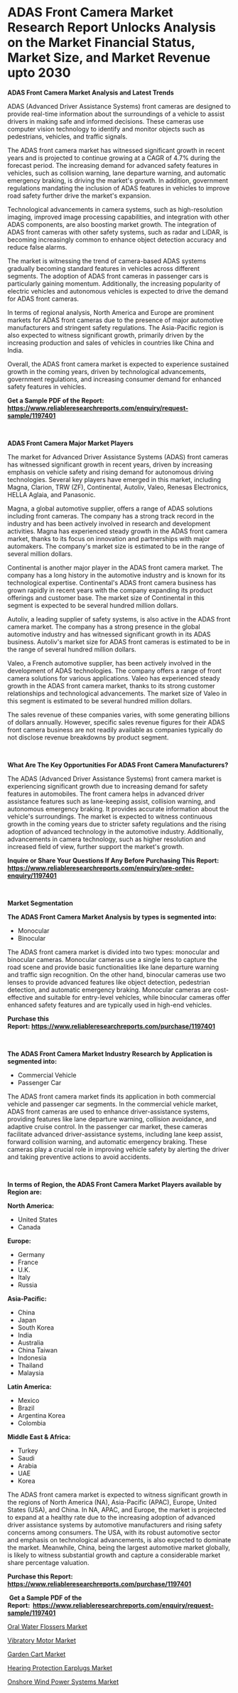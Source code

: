 <p><h1>ADAS Front Camera Market Research Report Unlocks Analysis on the Market Financial Status, Market Size, and Market Revenue upto 2030</h1></p><p><strong>ADAS Front Camera Market Analysis and Latest Trends</strong></p>
<p><p>ADAS (Advanced Driver Assistance Systems) front cameras are designed to provide real-time information about the surroundings of a vehicle to assist drivers in making safe and informed decisions. These cameras use computer vision technology to identify and monitor objects such as pedestrians, vehicles, and traffic signals.</p><p>The ADAS front camera market has witnessed significant growth in recent years and is projected to continue growing at a CAGR of 4.7% during the forecast period. The increasing demand for advanced safety features in vehicles, such as collision warning, lane departure warning, and automatic emergency braking, is driving the market's growth. In addition, government regulations mandating the inclusion of ADAS features in vehicles to improve road safety further drive the market's expansion.</p><p>Technological advancements in camera systems, such as high-resolution imaging, improved image processing capabilities, and integration with other ADAS components, are also boosting market growth. The integration of ADAS front cameras with other safety systems, such as radar and LiDAR, is becoming increasingly common to enhance object detection accuracy and reduce false alarms.</p><p>The market is witnessing the trend of camera-based ADAS systems gradually becoming standard features in vehicles across different segments. The adoption of ADAS front cameras in passenger cars is particularly gaining momentum. Additionally, the increasing popularity of electric vehicles and autonomous vehicles is expected to drive the demand for ADAS front cameras.</p><p>In terms of regional analysis, North America and Europe are prominent markets for ADAS front cameras due to the presence of major automotive manufacturers and stringent safety regulations. The Asia-Pacific region is also expected to witness significant growth, primarily driven by the increasing production and sales of vehicles in countries like China and India.</p><p>Overall, the ADAS front camera market is expected to experience sustained growth in the coming years, driven by technological advancements, government regulations, and increasing consumer demand for enhanced safety features in vehicles.</p></p>
<p><strong>Get a Sample PDF of the Report:&nbsp; <a href="https://www.reliableresearchreports.com/enquiry/request-sample/1197401">https://www.reliableresearchreports.com/enquiry/request-sample/1197401</a></strong></p>
<p>&nbsp;</p>
<p><strong>ADAS Front Camera Major Market Players</strong></p>
<p><p>The market for Advanced Driver Assistance Systems (ADAS) front cameras has witnessed significant growth in recent years, driven by increasing emphasis on vehicle safety and rising demand for autonomous driving technologies. Several key players have emerged in this market, including Magna, Clarion, TRW (ZF), Continental, Autoliv, Valeo, Renesas Electronics, HELLA Aglaia, and Panasonic.</p><p>Magna, a global automotive supplier, offers a range of ADAS solutions including front cameras. The company has a strong track record in the industry and has been actively involved in research and development activities. Magna has experienced steady growth in the ADAS front camera market, thanks to its focus on innovation and partnerships with major automakers. The company's market size is estimated to be in the range of several million dollars.</p><p>Continental is another major player in the ADAS front camera market. The company has a long history in the automotive industry and is known for its technological expertise. Continental's ADAS front camera business has grown rapidly in recent years with the company expanding its product offerings and customer base. The market size of Continental in this segment is expected to be several hundred million dollars.</p><p>Autoliv, a leading supplier of safety systems, is also active in the ADAS front camera market. The company has a strong presence in the global automotive industry and has witnessed significant growth in its ADAS business. Autoliv's market size for ADAS front cameras is estimated to be in the range of several hundred million dollars.</p><p>Valeo, a French automotive supplier, has been actively involved in the development of ADAS technologies. The company offers a range of front camera solutions for various applications. Valeo has experienced steady growth in the ADAS front camera market, thanks to its strong customer relationships and technological advancements. The market size of Valeo in this segment is estimated to be several hundred million dollars.</p><p>The sales revenue of these companies varies, with some generating billions of dollars annually. However, specific sales revenue figures for their ADAS front camera business are not readily available as companies typically do not disclose revenue breakdowns by product segment.</p></p>
<p>&nbsp;</p>
<p><strong>What Are The Key Opportunities For ADAS Front Camera Manufacturers?</strong></p>
<p><p>The ADAS (Advanced Driver Assistance Systems) front camera market is experiencing significant growth due to increasing demand for safety features in automobiles. The front camera helps in advanced driver assistance features such as lane-keeping assist, collision warning, and autonomous emergency braking. It provides accurate information about the vehicle's surroundings. The market is expected to witness continuous growth in the coming years due to stricter safety regulations and the rising adoption of advanced technology in the automotive industry. Additionally, advancements in camera technology, such as higher resolution and increased field of view, further support the market's growth.</p></p>
<p><strong>Inquire or Share Your Questions If Any Before Purchasing This Report: <a href="https://www.reliableresearchreports.com/enquiry/pre-order-enquiry/1197401">https://www.reliableresearchreports.com/enquiry/pre-order-enquiry/1197401</a></strong></p>
<p>&nbsp;</p>
<p><strong>Market Segmentation</strong></p>
<p><strong>The ADAS Front Camera Market Analysis by types is segmented into:</strong></p>
<p><ul><li>Monocular</li><li>Binocular</li></ul></p>
<p><p>The ADAS front camera market is divided into two types: monocular and binocular cameras. Monocular cameras use a single lens to capture the road scene and provide basic functionalities like lane departure warning and traffic sign recognition. On the other hand, binocular cameras use two lenses to provide advanced features like object detection, pedestrian detection, and automatic emergency braking. Monocular cameras are cost-effective and suitable for entry-level vehicles, while binocular cameras offer enhanced safety features and are typically used in high-end vehicles.</p></p>
<p><strong>Purchase this Report:&nbsp;<a href="https://www.reliableresearchreports.com/purchase/1197401">https://www.reliableresearchreports.com/purchase/1197401</a></strong></p>
<p>&nbsp;</p>
<p><strong>The ADAS Front Camera Market Industry Research by Application is segmented into:</strong></p>
<p><ul><li>Commercial Vehicle</li><li>Passenger Car</li></ul></p>
<p><p>The ADAS front camera market finds its application in both commercial vehicle and passenger car segments. In the commercial vehicle market, ADAS front cameras are used to enhance driver-assistance systems, providing features like lane departure warning, collision avoidance, and adaptive cruise control. In the passenger car market, these cameras facilitate advanced driver-assistance systems, including lane keep assist, forward collision warning, and automatic emergency braking. These cameras play a crucial role in improving vehicle safety by alerting the driver and taking preventive actions to avoid accidents.</p></p>
<p>&nbsp;</p>
<p><strong>In terms of Region, the ADAS Front Camera Market Players available by Region are:</strong></p>
<p>
    <p> <strong> North America: </strong>
        <ul>
            <li>United States</li>
            <li>Canada</li>
        </ul>
        </p> 
    <p> <strong> Europe: </strong>
        <ul>
            <li>Germany</li>
            <li>France</li>
            <li>U.K.</li>
            <li>Italy</li>
            <li>Russia</li>
        </ul>
        </p> 
    <p> <strong> Asia-Pacific: </strong>
        <ul>
            <li>China</li>
            <li>Japan</li>
            <li>South Korea</li>
            <li>India</li>
            <li>Australia</li>
            <li>China Taiwan</li>
            <li>Indonesia</li>
            <li>Thailand</li>
            <li>Malaysia</li>
        </ul>
        </p> 
    <p> <strong> Latin America: </strong>
        <ul>
            <li>Mexico</li>
            <li>Brazil</li>
            <li>Argentina Korea</li>
            <li>Colombia</li>
        </ul>
        </p> 
    <p> <strong> Middle East & Africa: </strong>
        <ul>
            <li>Turkey</li>
            <li>Saudi</li>
            <li>Arabia</li>
            <li>UAE</li>
            <li>Korea</li>
        </ul>
    </p>
    </p>
<p><p>The ADAS front camera market is expected to witness significant growth in the regions of North America (NA), Asia-Pacific (APAC), Europe, United States (USA), and China. In NA, APAC, and Europe, the market is projected to expand at a healthy rate due to the increasing adoption of advanced driver assistance systems by automotive manufacturers and rising safety concerns among consumers. The USA, with its robust automotive sector and emphasis on technological advancements, is also expected to dominate the market. Meanwhile, China, being the largest automotive market globally, is likely to witness substantial growth and capture a considerable market share percentage valuation.</p></p>
<p><strong>Purchase this Report: <a href="https://www.reliableresearchreports.com/purchase/1197401">https://www.reliableresearchreports.com/purchase/1197401</a></strong></p>
<p>&nbsp;<strong>Get a Sample PDF of the Report:&nbsp;&nbsp;<a href="https://www.reliableresearchreports.com/enquiry/request-sample/1197401">https://www.reliableresearchreports.com/enquiry/request-sample/1197401</a></strong></p>
<p><strong></strong></p>
<p><p><a href="https://medium.com/@wadeodinnn745/oral-water-flossers-market-trends-forecast-and-competitive-analysis-to-2030-8b95335d8c07">Oral Water Flossers Market</a></p><p><a href="https://www.linkedin.com/pulse/vibratory-motor-market-research-report-provides-thorough-industry-1yf0e/">Vibratory Motor Market</a></p><p><a href="https://www.linkedin.com/pulse/decoding-garden-cart-market-deep-dive-latest-trends-segmentation-7yf3e/">Garden Cart Market</a></p><p><a href="https://medium.com/@noewwade60/hearing-protection-earplugs-market-size-reveals-the-best-marketing-channels-in-global-industry-7c0afebfdeb9">Hearing Protection Earplugs Market</a></p><p><a href="https://www.linkedin.com/pulse/decoding-onshore-wind-power-systems-market-deep-dive-latest-idvie/">Onshore Wind Power Systems Market</a></p></p>